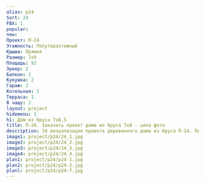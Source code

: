 ```yaml
---
alias: p24
Sort: 24
FBX: 1
popular: 
new: 
Проект: П-24
Этажность: Полутораэтажный
Крыша: Прямая
Размер: 7х9
Площадь: 92
Эркер: 2
Балкон: 2
Кукушка: 2
Гараж: 2
Котельная: 1
Терраса: 1
В чашу: 2
layout: project
hidemenu: 1
h1: Дом из бруса 7х8,5
title: П-24. Заказать проект дома из бруса 7х8 - цена фото
description: 3d визуализация проекта деревянного дома из бруса П-24. Площадь 92 м2, размер 7х8. Вы можете внести любые изменения в проект.
image1: project/p24/24_1.jpg
image2: project/p24/24_2.jpg
image3: project/p24/24_3.jpg
image4: project/p24/24_4.jpg
plan1: project/p24/p24-1.jpg
plan2: project/p24/p24-2.jpg
planl: project/p24/p24-f.jpg
---
```

